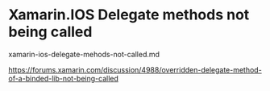# Xamarin.IOS Delegate methods not being called

xamarin-ios-delegate-mehods-not-called.md

https://forums.xamarin.com/discussion/4988/overridden-delegate-method-of-a-binded-lib-not-being-called

